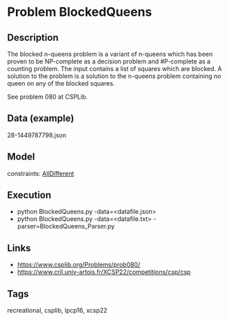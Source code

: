 # Problem BlockedQueens
## Description
The blocked n-queens problem is a variant of n-queens which has been proven to be NP-complete as a decision problem and #P-complete as a counting problem.
The input contains a list of squares which are blocked.
A solution to the problem is a solution to the n-queens problem containing no queen on any of the blocked squares.

See problem 080 at CSPLib.

## Data (example)
  28-1449787798.json

## Model
  constraints: [AllDifferent](http://pycsp.org/documentation/constraints/AllDifferent)

## Execution
  - python BlockedQueens.py -data=<datafile.json>
  - python BlockedQueens.py -data=<datafile.txt> -parser=BlockedQueens_Parser.py

## Links
  - https://www.csplib.org/Problems/prob080/
  - https://www.cril.univ-artois.fr/XCSP22/competitions/csp/csp

## Tags
  recreational, csplib, lpcp16, xcsp22
